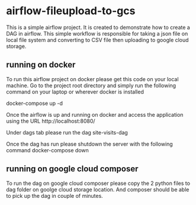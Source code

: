 # airflow-fileupload-to-gcs
This is a simple airflow project. It is created to demonstrate how to create a DAG in airflow. This simple workflow is 
responsible for taking a json file on local file system and converting to CSV file then uploading to google cloud storage.

## running on docker
To run this airflow project on docker please get this code on your local machine. Go to the project root directory and simply run the following command on your laptop or wherever docker is installed

docker-compose up -d

Once the airflow is up and running on docker and access the application using the URL http://localhost:8080/

Under dags tab please run the dag site-visits-dag 

Once the dag has run please shutdown the server with the following command
docker-compose down

## running on google cloud composer
To run the dag on google cloud composer please copy the 2 python files to dag folder on goolge cloud storage location. And composer should be able to pick up the dag in couple of minutes.



